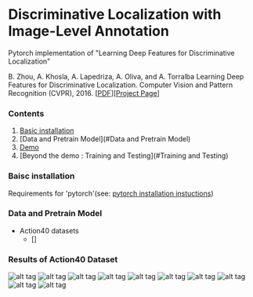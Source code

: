 # Discriminative Localization with Image-Level Annotation
Pytorch implementation of "Learning Deep Features for Discriminative Localization"

B. Zhou, A. Khosla, A. Lapedriza, A. Oliva, and A. Torralba
Learning Deep Features for Discriminative Localization.
Computer Vision and Pattern Recognition (CVPR), 2016.
[[PDF](http://arxiv.org/pdf/1512.04150.pdf)][[Project Page](http://cnnlocalization.csail.mit.edu/)]

### Contents
1. [Basic installation](#installation)
2. [Data and Pretrain Model](#Data and Pretrain Model)
3. [Demo](#demo)
4. [Beyond the demo : Training and Testing](#Training and Testing)

### Baisc installation
 Requirements for 'pytorch'(see: [pytorch installation instuctions](http://pytorch.org/http://pytorch.org/))
### Data and Pretrain Model
- Action40 datasets
  - []

### Results of Action40 Dataset
![alt tag](https://github.com/gmayday1997/pytorch-CAM/blob/master/results/cam_0.jpg)
![alt tag](https://github.com/gmayday1997/pytorch-CAM/blob/master/results/cam_67.jpg)
![alt tag](https://github.com/gmayday1997/pytorch-CAM/blob/master/results/cam_270.jpg)
![alt tag](https://github.com/gmayday1997/pytorch-CAM/blob/master/results/cam_311.jpg)
![alt tag](https://github.com/gmayday1997/pytorch-CAM/blob/master/results/cam_315.jpg)
![alt tag](https://github.com/gmayday1997/pytorch-CAM/blob/master/results/cam_400.jpg)
![alt tag](https://github.com/gmayday1997/pytorch-CAM/blob/master/results/cam_552.jpg)
![alt tag](https://github.com/gmayday1997/pytorch-CAM/blob/master/results/cam_644.jpg)
![alt tag](https://github.com/gmayday1997/pytorch-CAM/blob/master/results/cam_760.jpg)
![alt tag](https://github.com/gmayday1997/pytorch-CAM/blob/master/results/cam_851.jpg)
